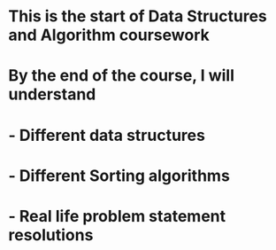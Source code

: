 # This is the start of Data Structures and Algorithm coursework
# By the end of the course, I will understand
# - Different data structures
# - Different Sorting algorithms
# - Real life problem statement resolutions
